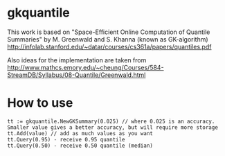 gkquantile
==========

This work is based on
"Space-Efficient Online Computation of Quantile Summaries"
by M. Greenwald and S. Khanna (known as GK-algorithm)
http://infolab.stanford.edu/~datar/courses/cs361a/papers/quantiles.pdf

Also ideas for the implementation are taken from
http://www.mathcs.emory.edu/~cheung/Courses/584-StreamDB/Syllabus/08-Quantile/Greenwald.html

How to use
============

	tt := gkquantile.NewGKSummary(0.025) // where 0.025 is an accuracy. Smaller value gives a better accuracy, but will require more storage 
	tt.Add(value) // add as much values as you want
	tt.Query(0.95) - receive 0.95 quantile
	tt.Query(0.50) - receive 0.50 quantile (median)
	
	
